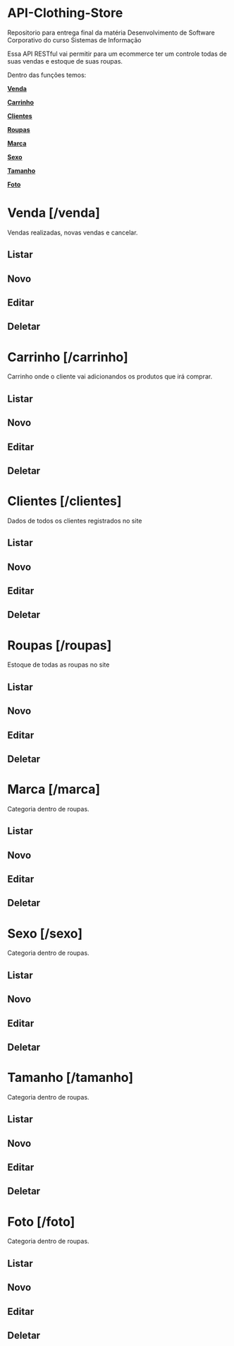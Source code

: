 # API-Clothing-Store
Repositorio para entrega final da matéria Desenvolvimento de Software Corporativo do curso Sistemas de Informação

Essa API RESTful vai permitir para um ecommerce ter um controle todas de suas vendas e estoque de suas roupas.

Dentro das funções temos:

[**Venda**](#reference/recursos/venda)

[**Carrinho**](#reference/recursos/carrinho)

[**Clientes**](#reference/recursos/clientes)

[**Roupas**](#reference/recursos/roupas)

[**Marca**](#reference/recursos/marca)

[**Sexo**](#reference/recursos/sexo)

[**Tamanho**](#reference/recursos/tamanho)

[**Foto**](#reference/recursos/foto)


# Venda [/venda]

Vendas realizadas, novas vendas e cancelar.

## Listar

## Novo

## Editar

## Deletar


# Carrinho [/carrinho]

Carrinho onde o cliente vai adicionandos os produtos que irá comprar.

## Listar

## Novo

## Editar

## Deletar

# Clientes [/clientes]

Dados de todos os clientes registrados no site

## Listar

## Novo

## Editar

## Deletar

# Roupas [/roupas]

Estoque de todas as roupas no site

## Listar

## Novo

## Editar

## Deletar

# Marca [/marca]

Categoria dentro de roupas.

## Listar

## Novo

## Editar

## Deletar

# Sexo [/sexo]

Categoria dentro de roupas.

## Listar

## Novo

## Editar

## Deletar

# Tamanho [/tamanho]

Categoria dentro de roupas.

## Listar

## Novo

## Editar

## Deletar

# Foto [/foto]

Categoria dentro de roupas.

## Listar

## Novo

## Editar

## Deletar




